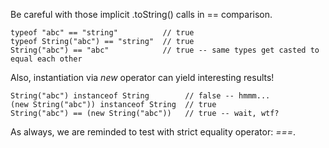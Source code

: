Be careful with those implicit .toString() calls in == comparison.

```
typeof "abc" == "string"          // true
typeof String("abc") == "string"  // true
String("abc") == "abc"            // true -- same types get casted to equal each other    
```

Also, instantiation via _new_ operator can yield interesting results!

```
String("abc") instanceof String        // false -- hmmm...
(new String("abc")) instanceof String  // true
String("abc") == (new String("abc"))   // true -- wait, wtf?
```

As always, we are reminded to test with strict equality operator: _===_.